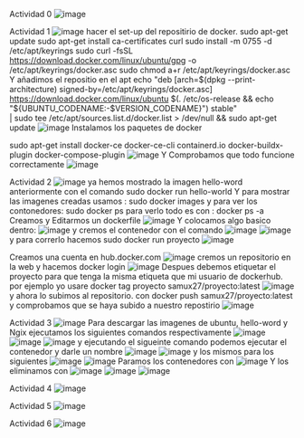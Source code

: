 Actividad 0
![image](https://github.com/user-attachments/assets/8f4de827-50ad-40cd-b86a-a5b4136dca2f)

Actividad 1
![image](https://github.com/user-attachments/assets/2879ec04-4304-4ca1-804e-a3393fbddd5f)
hacer el set-up del repositirio de docker.
sudo apt-get update
sudo apt-get install ca-certificates curl
sudo install -m 0755 -d /etc/apt/keyrings
sudo curl -fsSL https://download.docker.com/linux/ubuntu/gpg -o /etc/apt/keyrings/docker.asc
sudo chmod a+r /etc/apt/keyrings/docker.asc
Y añadimos el repositio en el apt
echo "deb [arch=$(dpkg --print-architecture) signed-by=/etc/apt/keyrings/docker.asc] \
https://download.docker.com/linux/ubuntu $(. /etc/os-release && echo "${UBUNTU_CODENAME:-$VERSION_CODENAME}") stable" \
| sudo tee /etc/apt/sources.list.d/docker.list > /dev/null && sudo apt-get update
![image](https://github.com/user-attachments/assets/9a8267a9-89b5-4b5e-a433-bbd03eb32546)
Instalamos los paquetes de docker 


sudo apt-get install docker-ce docker-ce-cli containerd.io docker-buildx-plugin docker-compose-plugin
![image](https://github.com/user-attachments/assets/56eb823b-6930-4cc0-9f91-fab930b94049)
Y Comprobamos que todo funcione correctamente
![image](https://github.com/user-attachments/assets/7a8eeaa6-4b8c-413d-98e4-fa98ff5a8a1d)

Actividad 2
![image](https://github.com/user-attachments/assets/f207e95e-1ea8-4042-807b-ba386b453a4f)
ya hemos mostrado la imagen hello-word anteriormente con el comando 
sudo docker run hello-world
 Y para mostrar las imagenes creadas usamos :
sudo docker images
y para ver los contonedores: 
sudo docker ps
para verlo todo es con :
docker ps -a
Creamos y Editarmos un dockerfile
![image](https://github.com/user-attachments/assets/acd6694a-ce75-4b7c-9924-8e76fd1e0e61)
Y colocamos algo basico dentro:
![image](https://github.com/user-attachments/assets/3878b7a9-b08f-4819-8172-e2a2bff802a0)
y cremos el contenedor con el comando 
![image](https://github.com/user-attachments/assets/489c93bf-9c8b-4ad6-8a2f-d03cb7785c2c)
![image](https://github.com/user-attachments/assets/4cbae1f1-948d-4b7c-b574-c8e0f844b66e)
y para correrlo hacemos 
sudo docker run proyecto
![image](https://github.com/user-attachments/assets/4a2cef1f-d8ce-4389-bd22-b47ed6b54378)


Creamos una cuenta en hub.docker.com
![image](https://github.com/user-attachments/assets/417f2e53-4a9b-45cf-aba4-4d31f7328a99)
cremos un repositorio en la web y hacemos docker login 
![image](https://github.com/user-attachments/assets/66517fa0-142e-4956-b356-7c51ca392382)
Despues debemos etiquetar el proyecto para que tenga la misma etiqueta que mi usuario de dockerhub. por ejemplo yo usare 
docker tag proyecto samux27/proyecto:latest
![image](https://github.com/user-attachments/assets/b84e3574-25cd-4d30-881d-da2c0cf25c00)
y ahora lo subimos al repositorio. con 
docker push samux27/proyecto:latest
y comprobamos que se haya subido a nuestro repostirio 
![image](https://github.com/user-attachments/assets/a29581bb-062f-422a-8cb8-789db4ef226f)

Actividad 3
![image](https://github.com/user-attachments/assets/21488ea3-de77-4ccb-936f-5d3eb81a42da)
Para descargar las imagenes de ubuntu, hello-word y Ngix ejecutamos los siguientes comandos respectivamente 
![image](https://github.com/user-attachments/assets/1c41f9a2-ba26-4280-8236-97751ce77b62)
![image](https://github.com/user-attachments/assets/8a002d5e-a0c9-4e6d-b37c-9d64702eaced)
![image](https://github.com/user-attachments/assets/4a9a6d29-171e-4178-86fd-5c562992a060)
y ejecutando el sigueinte comando podemos ejecutar el contenedor y darle un nombre 
![image](https://github.com/user-attachments/assets/727e698a-c078-464a-983f-3c31b0f2b904)
![image](https://github.com/user-attachments/assets/3a12b887-19d1-4b1a-8583-1bfddbcdc0de)
y los mismos para los siguientes 
![image](https://github.com/user-attachments/assets/fe2a2bfa-365b-47f9-976f-ab9afbaa3732)
![image](https://github.com/user-attachments/assets/a68c35db-7c25-43aa-b9da-9392104b3e2f)
Paramos los contenedores con 
![image](https://github.com/user-attachments/assets/4cff9c81-c24b-48b9-80bb-2ce6c449b094)
Y los eliminamos con 
![image](https://github.com/user-attachments/assets/afa1b6f4-c8f3-421a-ac32-558ddc7989c1)
![image](https://github.com/user-attachments/assets/9d604010-de26-4039-a14d-ebd005e144b9)
![image](https://github.com/user-attachments/assets/ec3344f5-2080-4c01-9376-088ce865e63e)

Actividad 4
![image](https://github.com/user-attachments/assets/1f967108-4dc5-48b7-88b4-80f6d104782d)

Actividad 5
![image](https://github.com/user-attachments/assets/34673bca-38aa-4c32-bf7a-b66ff29f2405)

Actividad 6
![image](https://github.com/user-attachments/assets/603d4da6-c2f3-40d4-891c-2a42292d91e4)
